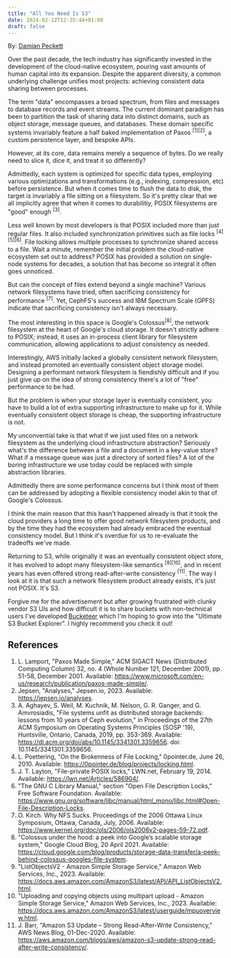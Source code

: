 ```yaml
---
title: "All You Need Is S3"
date: 2024-02-12T12:35:44+01:00
draft: false
---
```


By: [Damian Peckett](mailto:damian@pecke.tt)

Over the past decade, the tech industry has significantly invested in the development of the cloud-native ecosystem, pouring vast amounts of human capital into its expansion. Despite the apparent diversity, a common underlying challenge unifies most projects: achieving consistent data sharing between processes.

The term "data" encompasses a broad spectrum, from files and messages to database records and event streams. The current dominant paradigm has been to partition the task of sharing data into distinct domains, such as object storage, message queues, and databases. These domain specific systems invariably feature a half baked implementation of Paxos <sup>\[1\]\[2\]</sup>, a custom persistence layer, and bespoke APIs.

However, at its core, data remains merely a sequence of bytes. Do we really need to slice it, dice it, and treat it so differently?

Admittedly, each system is optimized for specific data types, employing various optimizations and transformations (e.g., indexing, compression, etc) before persistence. But when it comes time to flush the data to disk, the target is invariably a file sitting on a filesystem. So it's pretty clear that we all implicitly agree that when it comes to durabilitiy, POSIX filesystems are "good" enough <sup>\[3\]</sup>.

Less well known by most developers is that POSIX included more than just regular files. It also included synchronization primitives such as file locks <sup>\[4\]\[5\]\[6\]</sup>. File locking allows multiple processes to synchronize shared access to a file. Wait a minute, remember the initial problem the cloud-native ecosystem set out to address? POSIX has provided a solution on single-node systems for decades, a solution that has become so integral it often goes unnoticed.

But can the concept of files extend beyond a single machine? Various network filesystems have tried, often sacrificing consistency for performance <sup>\[7\]</sup>. Yet, CephFS's success and IBM Spectrum Scale (GPFS) indicate that sacrificing consistency isn't always necessary.

The most interesting in this space is Google's Colossus<sup>\[8\]</sup>, the network filesystem at the heart of Google's cloud storage. It doesn't strictly adhere to POSIX; instead, it uses an in-process client library for filesystem communication, allowing applications to adjust consistency as needed.

Interestingly, AWS initially lacked a globally consistent network filesystem, and instead promoted an eventually consistent object storage model. Designing a performant network filesystem is fiendishly difficult and if you just give up on the idea of strong consistency there's a lot of "free" performance to be had.

But the problem is when your storage layer is eventually consistent, you have to build a lot of extra supporting infrastructure to make up for it. While eventually consistent object storage is cheap, the supporting infrastructure is not.

My unconvential take is that what if we just used files on a network filesystem as the underlying cloud infrastructure abstraction? Seriously what's the difference between a file and a document in a key-value store? What if a message queue was just a directory of sorted files? A lot of the boring infrastructure we use today could be replaced with simple abstraction libraries.

Admittedly there are some performance concerns but I think most of them can be addressed by adopting a flexible consistency model akin to that of Google's Colossus.

I think the main reason that this hasn't happened already is that it took the cloud providers a long time to offer good network filesystem products, and by the time they had the ecosystem had already embraced the eventual consistency model. But I think it's overdue for us to re-evaluate the tradeoffs we've made.

Returning to S3, while originally it was an eventually consistent object store, it has evolved to adopt many filesystem-like semantics <sup>\[9\]\[10\]</sup>, and in recent years has even offered strong read-after-write consistency <sup>\[11\]</sup>. The way I look at it is that such a network filesystem product already exists, it's just not POSIX. It's S3. 

Forgive me for the advertisement but after growing frustrated with clunky vendor S3 UIs and how difficult it is to share buckets with non-technical users I've developed [Bucketeer](https://github.com/bucket-sailor/bucketeer) which I'm hoping to grow into the "Ultimate S3 Bucket Explorer". I highly recommend you check it out!

## References

1. L. Lamport, "Paxos Made Simple," ACM SIGACT News (Distributed Computing Column) 32, no. 4 (Whole Number 121, December 2001), pp. 51-58, December 2001. Available: https://www.microsoft.com/en-us/research/publication/paxos-made-simple/.
2. Jepsen, "Analyses," Jepsen.io, 2023. Available: https://jepsen.io/analyses.
3. A. Aghayev, S. Weil, M. Kuchnik, M. Nelson, G. R. Ganger, and G. Amvrosiadis, "File systems unfit as distributed storage backends: lessons from 10 years of Ceph evolution," in Proceedings of the 27th ACM Symposium on Operating Systems Principles (SOSP '19), Huntsville, Ontario, Canada, 2019, pp. 353-369. Available: https://dl.acm.org/doi/abs/10.1145/3341301.3359656. doi: 10.1145/3341301.3359656.
4. L. Poettering, "On the Brokenness of File Locking," 0pointer.de, June 26, 2010. Available: https://0pointer.de/blog/projects/locking.html.
5. J. T. Layton, "File-private POSIX locks," LWN.net, February 19, 2014. Available: https://lwn.net/Articles/586904/.
6. "The GNU C Library Manual," section "Open File Description Locks," Free Software Foundation. Available: https://www.gnu.org/software/libc/manual/html_mono/libc.html#Open-File-Description-Locks.
7. O. Kirch. Why NFS Sucks. Proceedings of the
2006 Ottawa Linux Symposium, Ottawa, Canada,
July, 2006. Available: https://www.kernel.org/doc/ols/2006/ols2006v2-pages-59-72.pdf.
8. "Colossus under the hood: a peek into Google’s scalable storage system," Google Cloud Blog, 20 April 2021. Available: https://cloud.google.com/blog/products/storage-data-transfer/a-peek-behind-colossus-googles-file-system.
9. "ListObjectsV2 - Amazon Simple Storage Service," Amazon Web Services, Inc., 2023. Available: https://docs.aws.amazon.com/AmazonS3/latest/API/API_ListObjectsV2.html. 
10. "Uploading and copying objects using multipart upload - Amazon Simple Storage Service," Amazon Web Services, Inc., 2023.  Available: https://docs.aws.amazon.com/AmazonS3/latest/userguide/mpuoverview.html.
11. J. Barr, "Amazon S3 Update – Strong Read-After-Write Consistency," AWS News Blog, 01-Dec-2020. Available: https://aws.amazon.com/blogs/aws/amazon-s3-update-strong-read-after-write-consistency/.